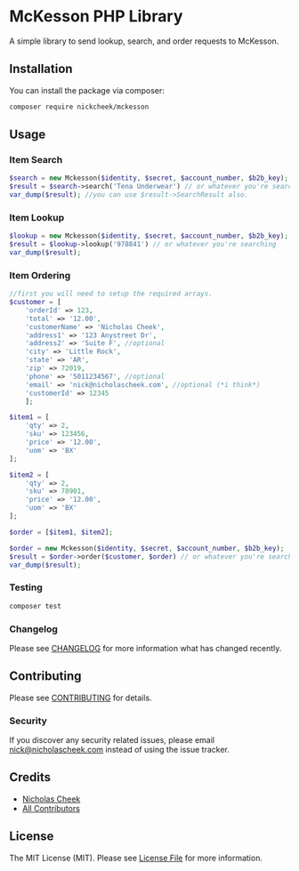 # McKesson PHP Library

A simple library to send lookup, search, and order requests to McKesson.

## Installation

You can install the package via composer:

```bash
composer require nickcheek/mckesson
```

## Usage

### Item Search

```php
$search = new Mckesson($identity, $secret, $account_number, $b2b_key);
$result = $search->search('Tena Underwear') // or whatever you're searching
var_dump($result); //you can use $result->SearchResult also.
```

### Item Lookup

```php
$lookup = new Mckesson($identity, $secret, $account_number, $b2b_key);
$result = $lookup->lookup('978841') // or whatever you're searching
var_dump($result);
```

### Item Ordering

```php
//first you will need to setup the required arrays.
$customer = [
    'orderId' => 123, 
    'total' => '12.00', 
    'customerName' => 'Nicholas Cheek', 
    'address1' => '123 Anystreet Dr',
    'address2' => 'Suite F', //optional 
    'city' => 'Little Rock', 
    'state' => 'AR', 
    'zip' => 72019, 
    'phone' => '5011234567', //optional
    'email' => 'nick@nicholascheek.com', //optional (*i think*)
    'customerId' => 12345
    ];

$item1 = [
    'qty' => 2,
    'sku' => 123456,
    'price' => '12.00',
    'uom' => 'BX'
];

$item2 = [
    'qty' => 2,
    'sku' => 78901,
    'price' => '12.00',
    'uom' => 'BX'
];

$order = [$item1, $item2];

$order = new Mckesson($identity, $secret, $account_number, $b2b_key);
$result = $order->order($customer, $order) // or whatever you're searching
var_dump($result);
```

### Testing

```bash
composer test
```

### Changelog

Please see [CHANGELOG](CHANGELOG.md) for more information what has changed recently.

## Contributing

Please see [CONTRIBUTING](CONTRIBUTING.md) for details.

### Security

If you discover any security related issues, please email nick@nicholascheek.com instead of using the issue tracker.

## Credits

-   [Nicholas Cheek](https://github.com/nickcheek)
-   [All Contributors](../../contributors)

## License

The MIT License (MIT). Please see [License File](LICENSE.md) for more information.
